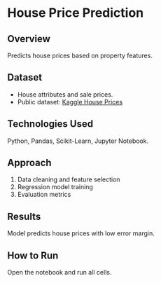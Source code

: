 # House Price Prediction

## Overview

Predicts house prices based on property features.

## Dataset

- House attributes and sale prices.
- Public dataset: [Kaggle House Prices](https://www.kaggle.com/c/house-prices-advanced-regression-techniques)

## Technologies Used

Python, Pandas, Scikit-Learn, Jupyter Notebook.

## Approach

1. Data cleaning and feature selection
2. Regression model training
3. Evaluation metrics

## Results

Model predicts house prices with low error margin.

## How to Run

Open the notebook and run all cells.
